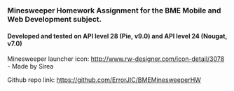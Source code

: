 ### Minesweeper Homework Assignment for the BME Mobile and Web Development subject.

#### Developed and tested on API level 28 (Pie, v9.0) and API level 24 (Nougat, v7.0)

Minesweeper launcher icon: http://www.rw-designer.com/icon-detail/3078 - Made by Sirea

Github repo link: https://github.com/ErrorJIC/BMEMinesweeperHW
